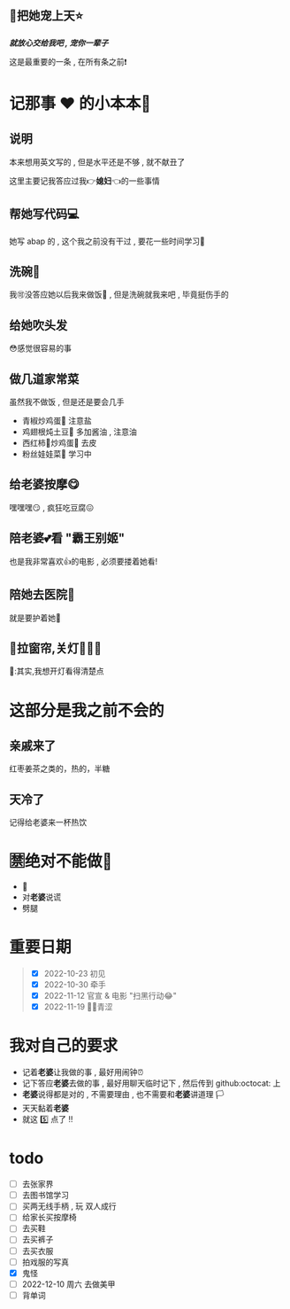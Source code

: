 ## :sparkling_heart:把她宠上天:star:
***就放心交给我吧 , 宠你一辈子***

这是最重要的一条 , 在所有条之前:exclamation:

# 记那事 :heart: 的小本本:notebook:
## 说明
本来想用英文写的 , 但是水平还是不够 , 就不献丑了

这里主要记我答应过我:point_right:**媳妇**:point_left:的一些事情

## 帮她写代码:computer:
她写 abap 的 , 这个我之前没有干过 , 要花一些时间学习:see_no_evil:

## 洗碗:rice:
我:accept:没答应她以后我来做饭:rice_ball: , 但是洗碗就我来吧 , 毕竟挺伤手的

## 给她吹头发
:flushed:感觉很容易的事

## 做几道家常菜
虽然我不做饭 , 但是还是要会几手
+ 青椒炒鸡蛋:egg: 注意盐
+ 鸡翅根炖土豆:sweet_potato: 多加酱油 , 注意油
+ 西红柿:tomato:炒鸡蛋:egg: 去皮
+ 粉丝娃娃菜:leafy_green: 学习中

## 给**老婆**按摩:yum:
嘿嘿嘿:smirk: , 疯狂吃豆腐:confounded:

## 陪**老婆**:two_hearts:看 "霸王别姬"
也是我非常喜欢:thumbsup:的电影 , 必须要搂着她看!

## 陪她去医院:hospital:
就是要护着她:muscle:

## :underage:拉窗帘,关灯:clap::clap::clap:
:owl::其实,我想开灯看得清楚点

# 这部分是我之前不会的
## 亲戚来了
红枣姜茶之类的，热的，半糖

## 天冷了
记得给老婆来一杯热饮

# :u7981:绝对不能做:stop_sign:
+ :smoking:
+ 对**老婆**说谎
+ 劈腿
# 重要日期
> - [x] 2022-10-23 初见
> - [x] 2022-10-30 牵手
> - [x] 2022-11-12 官宣 & 电影 "扫黑行动:joy:"
> - [x] 2022-11-19 :birthday::kiss:青涩

# 我对自己的要求
+ 记着**老婆**让我做的事 , 最好用闹钟:alarm_clock:
+ 记下答应**老婆**去做的事 , 最好用聊天临时记下 , 然后传到 github:octocat: 上
+ **老婆**说得都是对的 , 不需要理由 , 也不需要和**老婆**讲道理	:white_flag:
+ 天天黏着**老婆**
+ 就这 :five: 点了 :bangbang:

# todo
+ [ ] 去张家界
+ [ ] 去图书馆学习
+ [ ] 买两无线手柄 , 玩 双人成行
+ [ ] 给家长买按摩椅
+ [ ] 去买鞋
+ [ ] 去买裤子
+ [ ] 去买衣服
+ [ ] 拍戏服的写真
+ [x] 鬼怪
+ [ ] 2022-12-10 周六 去做美甲
+ [ ] 背单词